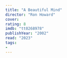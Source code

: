 ```yaml
---
title: "A Beautiful Mind"
director: "Ron Howard"
cover: 
rating: 8
imdb: "tt0268978"
publishYear: "2002"
read: "2023"
tags:
- 
---
```

